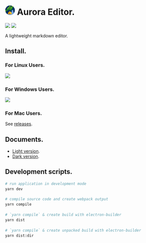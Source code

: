 # ![](./resources/icons/32x32.png) Aurora Editor.

![](https://img.shields.io/github/v/tag/aguang-xyz/aurora-editor?label=version)
![](https://img.shields.io/github/license/aguang-xyz/aurora-editor)

A lightweight markdown editor.

## Install.

### For Linux Users.

<a href="https://snapcraft.io/aurora-editor">
  <img src="https://snapcraft.io/static/images/badges/en/snap-store-black.svg" width="200" />
</a>

### For Windows Users.

<a href="https://www.microsoft.com/store/apps/9N5F5TGPQKNP">
  <img src="https://storebadge.azureedge.net/assets/en.png" width="200" />
</a>

### For Mac Users.

See [releases](https://github.com/aguang-xyz/aurora-editor/releases).

## Documents.

* [Light version](https://aguang-xyz.github.io/aurora-editor/light.html).
* [Dark version](https://aguang-xyz.github.io/aurora-editor/dark.html).

## Development scripts.

```bash
# run application in development mode
yarn dev

# compile source code and create webpack output
yarn compile

# `yarn compile` & create build with electron-builder
yarn dist   

# `yarn compile` & create unpacked build with electron-builder
yarn dist:dir
```

